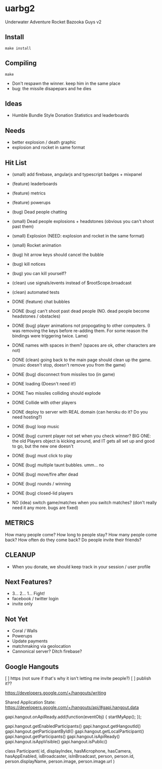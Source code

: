 uarbg2
======

Underwater Adventure Rocket Bazooka Guys v2

Install
-------

    make install

Compiling
---------

    make


* Don't respawn the winner. keep him in the same place
* bug: the missile disapepars and he dies

Ideas
-----

* Humble Bundle Style Donation Statistics and leaderboards

Needs
-----
* better explosion / death graphic
* explosion and rocket in same format

Hit List
--------

* (small) add firebase, angularjs and typescript badges + mixpanel

* (feature) leaderboards
* (feature) metrics
* (feature) powerups

* (bug) Dead people chatting

* (small) Dead people explosions + headstones (obvious you can't shoot past them)
* (small) Explosion (NEED: explosion and rocket in the same format)
* (small) Rocket animation 

* (bug) hit arrow keys should cancel the bubble
* (bug) kill notices
* (bug) you can kill yourself?

* (clean) use signals/events instead of $rootScope.broadcast
* (clean) automated tests

* DONE (feature) chat bubbles
* DONE (bug) can't shoot past dead people (NO. dead people become headstones / obstacles)
* DONE (bug) player animations not propogating to other computers. (I was removing the keys before re-adding them. For some reason the bindings were triggering twice. Lame)
* DONE names with spaces in them? (spaces are ok, other characters are not)
* DONE (clean) going back to the main page should clean up the game. (music doesn't stop, doesn't remove you from the game)
* DONE (bug) disconnect from missiles too (in game)
* DONE <script async></script> loading (Doesn't need it!)
* DONE Two missiles colliding should explode
* DONE Collide with other players
* DONE deploy to server with REAL domain (can heroku do it? Do you need hosting?)
* DONE (bug) loop music
* DONE (bug) current player not set when you check winner? BIG ONE: the old Players object is kicking around, and IT gets all set up and good to go, but the new one doesn't
* DONE (bug) must click to play
* DONE (bug) multiple taunt bubbles. umm... no
* DONE (bug) move/fire after dead
* DONE (bug) rounds / winning
* DONE (bug) closed-lid players

* NO (idea) switch game/matches when you switch matches? (don't really need it any more. bugs are fixed)


METRICS
-------

How many people come?
How long to people stay?
How many people come back?
How often do they come back?
Do people invite their friends?

CLEANUP
-------

* When you donate, we should keep track in your session / user profile

Next Features?
-------------
* 3... 2... 1... Fight!
* facebook / twitter login
* invite only

Not Yet
-------
* Coral / Walls
* Powerups
* Update payments
* matchmaking via geolocation
* Cannonical server? Ditch firebase?


Google Hangouts
---------------

[ ] https (not sure if that's why it isn't letting me invite people?)
[ ] publish it??

https://developers.google.com/+/hangouts/writing

Shared Application State: https://developers.google.com/+/hangouts/api/#gapi.hangout.data

  gapi.hangout.onApiReady.add(function(eventObj) {
    startMyApp();
  });

  gapi.hangout.getEnabledParticipants()
  gapi.hangout.getHangoutId()
  gapi.hangout.getParticipantByIdI()
  gapi.hangout.getLocalParticipant()
  gapi.hangout.getParticipants()
  gapi.hangout.isApiReady()
  gapi.hangout.isAppVisible()
  gapi.hangout.isPublic()

  class Participant(
    id,
    displayIndex,
    hasMicrophone,
    hasCamera,
    hasAppEnabled,
    isBroadcaster,
    isInBroadcast,
    person,
    person.id,
    person.displayName,
    person.image,
    person.image.url
  )
